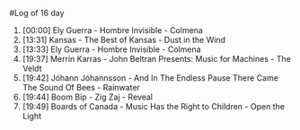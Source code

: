 #Log of 16 day

1. [00:00] Ely Guerra - Hombre Invisible - Colmena
1. [13:31] Kansas - The Best of Kansas - Dust in the Wind
1. [13:33] Ely Guerra - Hombre Invisible - Colmena
1. [19:37] Merrin Karras - John Beltran Presents: Music for Machines - The Veldt
1. [19:42] Jóhann Jóhannsson - And In The Endless Pause There Came The Sound Of Bees - Rainwater
1. [19:44] Boom Bip - Zig Zaj - Reveal
1. [19:49] Boards of Canada - Music Has the Right to Children - Open the Light
